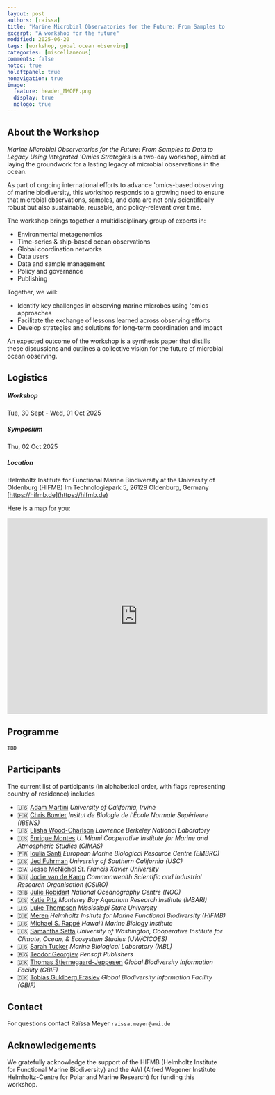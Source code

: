 ```yaml
---
layout: post
authors: [raissa]
title: "Marine Microbial Observatories for the Future: From Samples to Data to Legacy Using Integrated 'Omics Strategies"
excerpt: "A workshop for the future"
modified: 2025-06-20
tags: [workshop, gobal ocean observing]
categories: [miscellaneous]
comments: false
notoc: true
noleftpanel: true
nonavigation: true
image:
  feature: header_MMOFF.png
  display: true
  nologo: true
---
```


## About the Workshop
_Marine Microbial Observatories for the Future: From Samples to Data to Legacy Using Integrated 'Omics Strategies_ is a two-day workshop, aimed at laying the groundwork for a lasting legacy of microbial observations in the ocean.

As part of ongoing international efforts to advance 'omics-based observing of marine biodiversity, this workshop responds to a growing need to ensure that microbial observations, samples, and data are not only scientifically robust but also sustainable, reusable, and policy-relevant over time.

The workshop brings together a multidisciplinary group of experts in:

* Environmental metagenomics
* Time-series & ship-based ocean observations
* Global coordination networks
* Data users
* Data and sample management
* Policy and governance
* Publishing

Together, we will:

* Identify key challenges in observing marine microbes using 'omics approaches
* Facilitate the exchange of lessons learned across observing efforts
* Develop strategies and solutions for long-term coordination and impact

An expected outcome of the workshop is a synthesis paper that distills these discussions and outlines a collective vision for the future of microbial ocean observing.

## Logistics
##### Workshop
Tue, 30 Sept - Wed, 01 Oct 2025 

##### Symposium
Thu, 02 Oct 2025

##### Location
Helmholtz Institute for Functional Marine Biodiversity at the University of Oldenburg (HIFMB) 
Im Technologiepark 5, 26129 Oldenburg, Germany 
[https://hifmb.de](https://hifmb.de)

Here is a map for you:

<p><center>
<iframe src="https://www.google.com/maps/embed?pb=!1m18!1m12!1m3!1d2392.8755266399307!2d8.172422278515025!3d53.15406087223417!2m3!1f0!2f0!3f0!3m2!1i1024!2i768!4f13.1!3m3!1m2!1s0x47b6dfcd31a139a3%3A0xe17f26e2f76ff2c8!2sHelmholtz%20Institute%20for%20Functional%20Marine%20Biodiversity%20at%20the%20University%20of%20Oldenburg!5e0!3m2!1sen!2sde!4v1734100072289!5m2!1sen!2sde" width="600" height="450" style="border:0" allowfullscreen=""></iframe>
</center></p>

## Programme
`TBD`

## Participants

The current list of participants (in alphabetical order, with flags representing country of residence) includes
* 🇺🇸 [Adam Martini](https://faculty.sites.uci.edu/martinylab/) _University of California, Irvine_
* 🇫🇷 [Chris Bowler](https://www.embl.org/topics/tara/research/chris-bowler/) _Insitut de Biologie de l'École Normale Supérieure (IBENS)_
* 🇺🇸 [Elisha Wood-Charlson](https://schmidtocean.org/person/elisha-wood-charlson/) _Lawrence Berkeley National Laboratory_
* 🇺🇸 [Enrique Montes](https://www.aoml.noaa.gov/people/enrique-montes/) _U. Miami Cooperative Institute for Marine and Atmospheric Studies (CIMAS)_ 
* 🇫🇷 [Ioulia Santi](https://www.embrc.eu/our-team/) _European Marine Biological Resource Centre (EMBRC)_
* 🇺🇸 [Jed Fuhrman](https://dornsife.usc.edu/fuhrmanlab/__trashed-4/) _University of Southern California (USC)_
* 🇨🇦 [Jesse McNichol](https://www.stfx.ca/faculty-staff/jesse-mcnichol) _St. Francis Xavier University_
* 🇦🇺 [Jodie van de Kamp](https://people.csiro.au/V/J/Jodie-Vandekamp) _Commonwealth Scientific and Industrial Research Organisation (CSIRO)_
* 🇬🇧 [Julie Robidart](https://noc.ac.uk/n/Julie%20Robidart) _National Oceanography Centre (NOC)_
* 🇺🇸 [Katie Pitz](https://www.mbari.org/person/kathleen-pitz/) _Monterey Bay Aquarium Research Institute (MBARI)_
* 🇺🇸 [Luke Thompson](https://www.aoml.noaa.gov/luke-thompson/) _Mississippi State University_
* 🇩🇪 [Meren](https://merenlab.org/people/) _Helmholtz Insitute for Marine Functional Biodiversity (HIFMB)_
* 🇺🇸 [Michael S. Rappé](https://rappelab.wordpress.com/people/) _Hawaiʻi Marine Biology Institute_
* 🇺🇸 [Samantha Setta](https://www.pmel.noaa.gov/people/dr-samantha-setta) _University of Washington, Cooperative Institute for Climate, Ocean, & Ecosystem Studies (UW/CICOES)_
* 🇺🇸 [Sarah Tucker](https://sarahjtucker.com) _Marine Biological Laboratory (MBL)_
* 🇧🇬 [Teodor Georgiev](https://pensoft.net/teodor_georgiev) _Pensoft Publishers_
* 🇩🇰 [Thomas Stjernegaard-Jeppesen](https://dk.linkedin.com/in/thomas-stjernegaard-jeppesen-29b55011) _Global Biodiversity Information Facility (GBIF)_
* 🇩🇰 [Tobias Guldberg Frøslev](https://globe.ku.dk/staff-list/?pure=en/persons/213201) _Global Biodiversity Information Facility (GBIF)_

## Contact
For questions contact Raïssa Meyer `raissa.meyer@awi.de` 

## Acknowledgements
We gratefully acknowledge the support of the HIFMB (Helmholtz Institute for Functional Marine Biodiversity) and the AWI (Alfred Wegener Institute Helmholtz-Centre for Polar and Marine Research) for funding this workshop.

